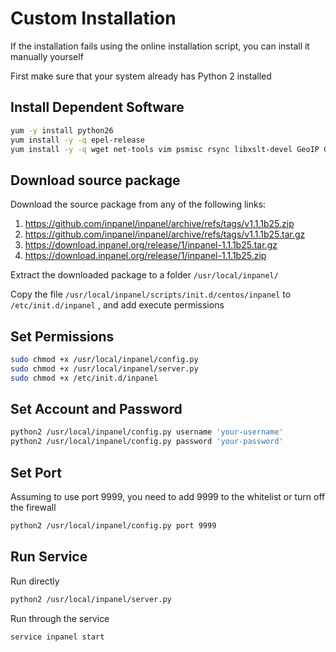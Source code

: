 # Custom Installation

If the installation fails using the online installation script, you can install it manually yourself

First make sure that your system already has Python 2 installed

## Install Dependent Software

```sh
yum -y install python26
yum install -y -q epel-release
yum install -y -q wget net-tools vim psmisc rsync libxslt-devel GeoIP GeoIP-devel gd gd-devel'
```

## Download source package

Download the source package from any of the following links:

1. https://github.com/inpanel/inpanel/archive/refs/tags/v1.1.1b25.zip
2. https://github.com/inpanel/inpanel/archive/refs/tags/v1.1.1b25.tar.gz
3. https://download.inpanel.org/release/1/inpanel-1.1.1b25.tar.gz
4. https://download.inpanel.org/release/1/inpanel-1.1.1b25.zip

Extract the downloaded package to a folder `/usr/local/inpanel/`

Copy the file `/usr/local/inpanel/scripts/init.d/centos/inpanel` to `/etc/init.d/inpanel` , and add execute permissions

## Set Permissions

```sh
sudo chmod +x /usr/local/inpanel/config.py
sudo chmod +x /usr/local/inpanel/server.py
sudo chmod +x /etc/init.d/inpanel
```

## Set Account and Password

```sh
python2 /usr/local/inpanel/config.py username 'your-username'
python2 /usr/local/inpanel/config.py password 'your-password'
```

## Set Port

Assuming to use port 9999, you need to add 9999 to the whitelist or turn off the firewall

```sh
python2 /usr/local/inpanel/config.py port 9999
```

## Run Service

Run directly

```sh
python2 /usr/local/inpanel/server.py
```

Run through the service

```sh
service inpanel start
```
